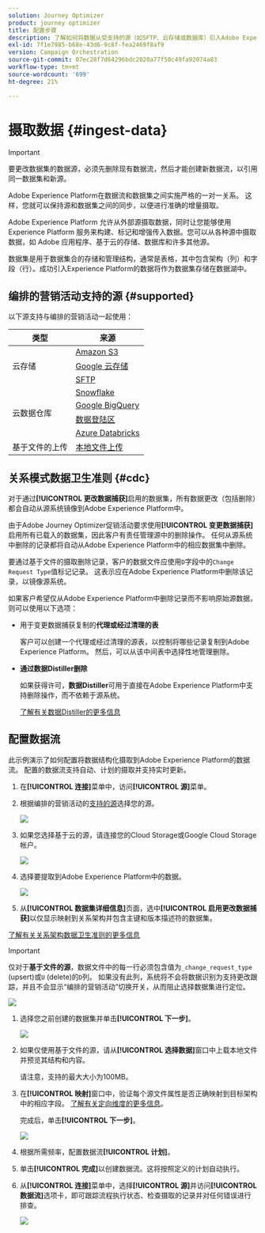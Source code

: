 ```yaml
---
solution: Journey Optimizer
product: journey optimizer
title: 配置步骤
description: 了解如何将数据从受支持的源（如SFTP、云存储或数据库）引入Adobe Experience Platform。
exl-id: 7f1e7985-b68e-43d6-9c8f-fea2469f8af9
version: Campaign Orchestration
source-git-commit: 07ec28f7d64296bdc2020a77f50c49fa92074a83
workflow-type: tm+mt
source-wordcount: '699'
ht-degree: 21%

---
```



# 摄取数据 {#ingest-data}

>[!IMPORTANT]
>
>要更改数据集的数据源，必须先删除现有数据流，然后才能创建新数据流，以引用同一数据集和新源。
>
>Adobe Experience Platform在数据流和数据集之间实施严格的一对一关系。 这样，您就可以保持源和数据集之间的同步，以便进行准确的增量摄取。

Adobe Experience Platform 允许从外部源摄取数据，同时让您能够使用 Experience Platform 服务来构建、标记和增强传入数据。您可以从各种源中摄取数据，如 Adobe 应用程序、基于云的存储、数据库和许多其他源。

数据集是用于数据集合的存储和管理结构，通常是表格，其中包含架构（列）和字段（行）。成功引入Experience Platform的数据将作为数据集存储在数据湖中。

## 编排的营销活动支持的源 {#supported}

以下源支持与编排的营销活动一起使用：

<table>
  <thead>
    <tr>
      <th>类型</th>
      <th>来源</th>
    </tr>
  </thead>
  <tbody>
    <tr>
      <td rowspan="3">云存储</td>
      <td><a href="https://experienceleague.adobe.com/zh-hans/docs/experience-platform/sources/ui-tutorials/create/cloud-storage/s3">Amazon S3</a></td>
    </tr>
    <tr>
      <td><a href="https://experienceleague.adobe.com/zh-hans/docs/experience-platform/sources/ui-tutorials/create/cloud-storage/google-cloud-storage">Google 云存储</a></td>
    </tr>
    <tr>
      <td><a href="https://experienceleague.adobe.com/zh-hans/docs/experience-platform/sources/ui-tutorials/create/cloud-storage/sftp">SFTP</a></td>
    </tr>
      <td rowspan="4">云数据仓库</td>
      <td><a href="https://experienceleague.adobe.com/zh-hans/docs/experience-platform/sources/ui-tutorials/create/databases/snowflake">Snowflake</a></td>
    </tr>
    <tr>
      <td><a href="https://experienceleague.adobe.com/zh-hans/docs/experience-platform/sources/ui-tutorials/create/databases/bigquery">Google BigQuery</a></td>
    </tr>
    <tr>
      <td><a href="https://experienceleague.adobe.com/zh-hans/docs/experience-platform/sources/ui-tutorials/create/cloud-storage/data-landing-zone">数据登陆区<a></td>
    </tr>
    <tr>
      <td><a href="https://experienceleague.adobe.com/zh-hans/docs/experience-platform/sources/ui-tutorials/create/databases/databricks">Azure Databricks</a></td>
    </tr>
    <tr>
      <td rowspan="3">基于文件的上传</td>
      <td><a href="https://experienceleague.adobe.com/zh-hans/docs/experience-platform/sources/ui-tutorials/create/local-system/local-file-upload">本地文件上传<a></td>
    </tr>

</tbody>
</table>

## 关系模式数据卫生准则 {#cdc}

对于通过&#x200B;**[!UICONTROL 更改数据捕获]**&#x200B;启用的数据集，所有数据更改（包括删除）都会自动从源系统镜像到Adobe Experience Platform中。

由于Adobe Journey Optimizer促销活动要求使用&#x200B;**[!UICONTROL 变更数据捕获]**&#x200B;启用所有已载入的数据集，因此客户有责任管理源中的删除操作。 任何从源系统中删除的记录都将自动从Adobe Experience Platform中的相应数据集中删除。

要通过基于文件的摄取删除记录，客户的数据文件应使用`D`字段中的`Change Request Type`值标记记录。 这表示应在Adobe Experience Platform中删除该记录，以镜像源系统。

如果客户希望仅从Adobe Experience Platform中删除记录而不影响原始源数据，则可以使用以下选项：

* 用于变更数据捕获复制的&#x200B;**代理或经过清理的表**

  客户可以创建一个代理或经过清理的源表，以控制将哪些记录复制到Adobe Experience Platform。 然后，可以从该中间表中选择性地管理删除。

* **通过数据Distiller删除**

  如果获得许可，**数据Distiller**&#x200B;可用于直接在Adobe Experience Platform中支持删除操作，而不依赖于源系统。

  [了解有关数据Distiller的更多信息](https://experienceleague.adobe.com/zh-hans/docs/experience-platform/query/data-distiller/overview)

## 配置数据流

此示例演示了如何配置将数据结构化摄取到Adobe Experience Platform的数据流。 配置的数据流支持自动、计划的摄取并支持实时更新。

1. 在&#x200B;**[!UICONTROL 连接]**&#x200B;菜单中，访问&#x200B;**[!UICONTROL 源]**&#x200B;菜单。

1. 根据编排的营销活动的[支持的源](#supported)选择您的源。

   ![](assets/admin_sources_1.png)

1. 如果您选择基于云的源，请连接您的Cloud Storage或Google Cloud Storage帐户。

   ![](assets/admin_sources_2.png)

1. 选择要提取到Adobe Experience Platform中的数据。

   ![](assets/S3_config_1.png)

1. 从&#x200B;**[!UICONTROL 数据集详细信息]**&#x200B;页面，选中&#x200B;**[!UICONTROL 启用更改数据捕获]**&#x200B;以仅显示映射到关系架构并包含主键和版本描述符的数据集。

[了解有关关系架构数据卫生准则的更多信息](#cdc)

   >[!IMPORTANT]
   >
   > 仅对于&#x200B;**基于文件的源**，数据文件中的每一行必须包含值为`_change_request_type` (upsert)或`U` (delete)的`D`列。 如果没有此列，系统将不会将数据识别为支持更改跟踪，并且不会显示“编排的营销活动”切换开关，从而阻止选择数据集进行定位。

   ![](assets/S3_config_6.png)

1. 选择您之前创建的数据集并单击&#x200B;**[!UICONTROL 下一步]**。

   ![](assets/S3_config_3.png)

1. 如果仅使用基于文件的源，请从&#x200B;**[!UICONTROL 选择数据]**&#x200B;窗口中上载本地文件并预览其结构和内容。

   请注意，支持的最大大小为100MB。

1. 在&#x200B;**[!UICONTROL 映射]**&#x200B;窗口中，验证每个源文件属性是否正确映射到目标架构中的相应字段。 [了解有关定向维度的更多信息](target-dimension.md)。

   完成后，单击&#x200B;**[!UICONTROL 下一步]**。

   ![](assets/S3_config_4.png)

1. 根据所需频率，配置数据流&#x200B;**[!UICONTROL 计划]**。

1. 单击&#x200B;**[!UICONTROL 完成]**&#x200B;以创建数据流。这将按照定义的计划自动执行。

1. 从&#x200B;**[!UICONTROL 连接]**&#x200B;菜单中，选择&#x200B;**[!UICONTROL 源]**&#x200B;并访问&#x200B;**[!UICONTROL 数据流]**&#x200B;选项卡，即可跟踪流程执行状态、检查摄取的记录并对任何错误进行排查。

   ![](assets/S3_config_5.png)


